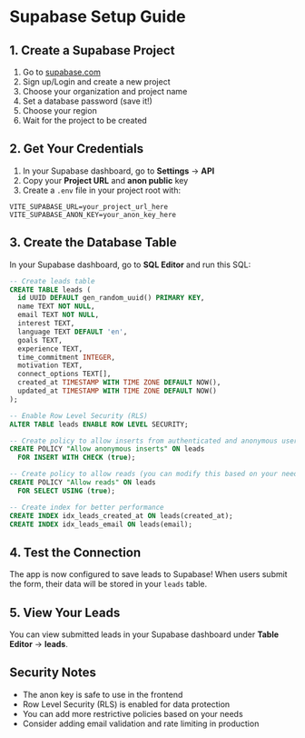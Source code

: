# Supabase Setup Guide

## 1. Create a Supabase Project

1. Go to [supabase.com](https://supabase.com)
2. Sign up/Login and create a new project
3. Choose your organization and project name
4. Set a database password (save it!)
5. Choose your region
6. Wait for the project to be created

## 2. Get Your Credentials

1. In your Supabase dashboard, go to **Settings** → **API**
2. Copy your **Project URL** and **anon public** key
3. Create a `.env` file in your project root with:

```env
VITE_SUPABASE_URL=your_project_url_here
VITE_SUPABASE_ANON_KEY=your_anon_key_here
```

## 3. Create the Database Table

In your Supabase dashboard, go to **SQL Editor** and run this SQL:

```sql
-- Create leads table
CREATE TABLE leads (
  id UUID DEFAULT gen_random_uuid() PRIMARY KEY,
  name TEXT NOT NULL,
  email TEXT NOT NULL,
  interest TEXT,
  language TEXT DEFAULT 'en',
  goals TEXT,
  experience TEXT,
  time_commitment INTEGER,
  motivation TEXT,
  connect_options TEXT[],
  created_at TIMESTAMP WITH TIME ZONE DEFAULT NOW(),
  updated_at TIMESTAMP WITH TIME ZONE DEFAULT NOW()
);

-- Enable Row Level Security (RLS)
ALTER TABLE leads ENABLE ROW LEVEL SECURITY;

-- Create policy to allow inserts from authenticated and anonymous users
CREATE POLICY "Allow anonymous inserts" ON leads
  FOR INSERT WITH CHECK (true);

-- Create policy to allow reads (you can modify this based on your needs)
CREATE POLICY "Allow reads" ON leads
  FOR SELECT USING (true);

-- Create index for better performance
CREATE INDEX idx_leads_created_at ON leads(created_at);
CREATE INDEX idx_leads_email ON leads(email);
```

## 4. Test the Connection

The app is now configured to save leads to Supabase! When users submit the form, their data will be stored in your `leads` table.

## 5. View Your Leads

You can view submitted leads in your Supabase dashboard under **Table Editor** → **leads**.

## Security Notes

- The anon key is safe to use in the frontend
- Row Level Security (RLS) is enabled for data protection
- You can add more restrictive policies based on your needs
- Consider adding email validation and rate limiting in production 
